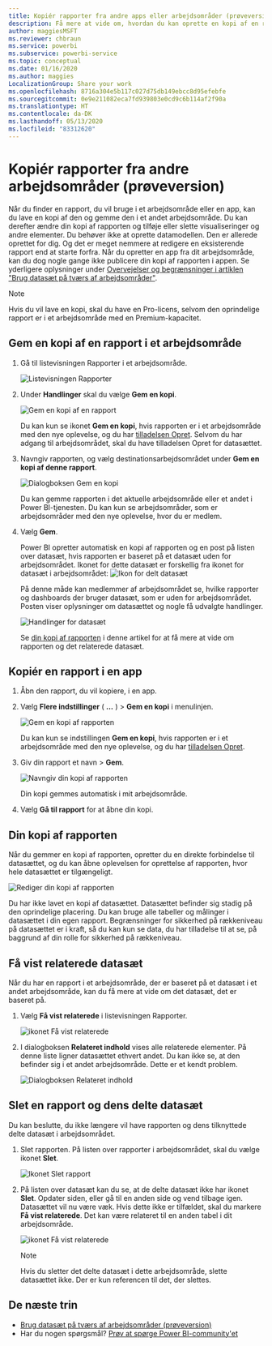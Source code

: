 ```yaml
---
title: Kopiér rapporter fra andre apps eller arbejdsområder (prøveversion) – Power BI
description: Få mere at vide om, hvordan du kan oprette en kopi af en rapport og gemme den i dit eget arbejdsområde.
author: maggiesMSFT
ms.reviewer: chbraun
ms.service: powerbi
ms.subservice: powerbi-service
ms.topic: conceptual
ms.date: 01/16/2020
ms.author: maggies
LocalizationGroup: Share your work
ms.openlocfilehash: 8716a304e5b117c027d75db149ebcc8d95efebfe
ms.sourcegitcommit: 0e9e211082eca7fd939803e0cd9c6b114af2f90a
ms.translationtype: HT
ms.contentlocale: da-DK
ms.lasthandoff: 05/13/2020
ms.locfileid: "83312620"
---
```

# <a name="copy-reports-from-other-workspaces-preview"></a>Kopiér rapporter fra andre arbejdsområder (prøveversion)

Når du finder en rapport, du vil bruge i et arbejdsområde eller en app, kan du lave en kopi af den og gemme den i et andet arbejdsområde. Du kan derefter ændre din kopi af rapporten og tilføje eller slette visualiseringer og andre elementer. Du behøver ikke at oprette datamodellen. Den er allerede oprettet for dig. Og det er meget nemmere at redigere en eksisterende rapport end at starte forfra. Når du opretter en app fra dit arbejdsområde, kan du dog nogle gange ikke publicere din kopi af rapporten i appen. Se yderligere oplysninger under [Overvejelser og begrænsninger i artiklen "Brug datasæt på tværs af arbejdsområder"](service-datasets-across-workspaces.md#considerations-and-limitations).

> [!NOTE]
> Hvis du vil lave en kopi, skal du have en Pro-licens, selvom den oprindelige rapport er i et arbejdsområde med en Premium-kapacitet.

## <a name="save-a-copy-of-a-report-in-a-workspace"></a>Gem en kopi af en rapport i et arbejdsområde

1. Gå til listevisningen Rapporter i et arbejdsområde.

    ![Listevisningen Rapporter](media/service-datasets-copy-reports/power-bi-report-list-view.png)

1. Under **Handlinger** skal du vælge **Gem en kopi**.

    ![Gem en kopi af en rapport](media/service-datasets-copy-reports/power-bi-dataset-save-report-copy.png)

    Du kan kun se ikonet **Gem en kopi**, hvis rapporten er i et arbejdsområde med den nye oplevelse, og du har [tilladelsen Opret](service-datasets-build-permissions.md). Selvom du har adgang til arbejdsområdet, skal du have tilladelsen Opret for datasættet.

3. Navngiv rapporten, og vælg destinationsarbejdsområdet under **Gem en kopi af denne rapport**.

    ![Dialogboksen Gem en kopi](media/service-datasets-copy-reports/power-bi-dataset-save-report.png)

    Du kan gemme rapporten i det aktuelle arbejdsområde eller et andet i Power BI-tjenesten. Du kan kun se arbejdsområder, som er arbejdsområder med den nye oplevelse, hvor du er medlem. 
  
4. Vælg **Gem**.

    Power BI opretter automatisk en kopi af rapporten og en post på listen over datasæt, hvis rapporten er baseret på et datasæt uden for arbejdsområdet. Ikonet for dette datasæt er forskellig fra ikonet for datasæt i arbejdsområdet: ![Ikon for delt datasæt](media/service-datasets-discover-across-workspaces/power-bi-shared-dataset-icon.png)
    
    På denne måde kan medlemmer af arbejdsområdet se, hvilke rapporter og dashboards der bruger datasæt, som er uden for arbejdsområdet. Posten viser oplysninger om datasættet og nogle få udvalgte handlinger.

    ![Handlinger for datasæt](media/service-datasets-across-workspaces/power-bi-dataset-actions.png)

    Se [din kopi af rapporten](#your-copy-of-the-report) i denne artikel for at få mere at vide om rapporten og det relaterede datasæt.

## <a name="copy-a-report-in-an-app"></a>Kopiér en rapport i en app

1. Åbn den rapport, du vil kopiere, i en app.
2. Vælg **Flere indstillinger** ( **...** ) > **Gem en kopi** i menulinjen.

    ![Gem en kopi af rapporten](media/service-datasets-copy-reports/power-bi-save-copy.png)

    Du kan kun se indstillingen **Gem en kopi**, hvis rapporten er i et arbejdsområde med den nye oplevelse, og du har [tilladelsen Opret](service-datasets-build-permissions.md).

3. Giv din rapport et navn > **Gem**.

    ![Navngiv din kopi af rapporten](media/service-datasets-copy-reports/power-bi-save-report-from-app.png)

    Din kopi gemmes automatisk i mit arbejdsområde.

4. Vælg **Gå til rapport** for at åbne din kopi.

## <a name="your-copy-of-the-report"></a>Din kopi af rapporten

Når du gemmer en kopi af rapporten, opretter du en direkte forbindelse til datasættet, og du kan åbne oplevelsen for oprettelse af rapporten, hvor hele datasættet er tilgængeligt. 

![Rediger din kopi af rapporten](media/service-datasets-copy-reports/power-bi-edit-report-copy.png)

Du har ikke lavet en kopi af datasættet. Datasættet befinder sig stadig på den oprindelige placering. Du kan bruge alle tabeller og målinger i datasættet i din egen rapport. Begrænsninger for sikkerhed på rækkeniveau på datasættet er i kraft, så du kan kun se data, du har tilladelse til at se, på baggrund af din rolle for sikkerhed på rækkeniveau.

## <a name="view-related-datasets"></a>Få vist relaterede datasæt

Når du har en rapport i et arbejdsområde, der er baseret på et datasæt i et andet arbejdsområde, kan du få mere at vide om det datasæt, det er baseret på.

1. Vælg **Få vist relaterede** i listevisningen Rapporter.

    ![ikonet Få vist relaterede](media/service-datasets-copy-reports/power-bi-dataset-view-related.png)

1. I dialogboksen **Relateret indhold** vises alle relaterede elementer. På denne liste ligner datasættet ethvert andet. Du kan ikke se, at den befinder sig i et andet arbejdsområde. Dette er et kendt problem.
 
    ![Dialogboksen Relateret indhold](media/service-datasets-copy-reports/power-bi-dataset-related.png)

## <a name="delete-a-report-and-its-shared-dataset"></a>Slet en rapport og dens delte datasæt

Du kan beslutte, du ikke længere vil have rapporten og dens tilknyttede delte datasæt i arbejdsområdet.

1. Slet rapporten. På listen over rapporter i arbejdsområdet, skal du vælge ikonet **Slet**.

    ![Ikonet Slet rapport](media/service-datasets-across-workspaces/power-bi-datasets-delete-report.png)

2. På listen over datasæt kan du se, at de delte datasæt ikke har ikonet **Slet**. Opdater siden, eller gå til en anden side og vend tilbage igen. Datasættet vil nu være væk. Hvis dette ikke er tilfældet, skal du markere **Få vist relaterede**. Det kan være relateret til en anden tabel i dit arbejdsområde.

    ![ikonet Få vist relaterede](media/service-datasets-across-workspaces/power-bi-dataset-view-related-icon.png)

    > [!NOTE]
    > Hvis du sletter det delte datasæt i dette arbejdsområde, slette datasættet ikke. Der er kun referencen til det, der slettes.


## <a name="next-steps"></a>De næste trin

- [Brug datasæt på tværs af arbejdsområder (prøveversion)](service-datasets-across-workspaces.md)
- Har du nogen spørgsmål? [Prøv at spørge Power BI-community'et](https://community.powerbi.com/)
